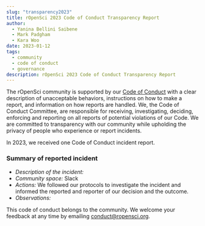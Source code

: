```yaml
---
slug: "transparency2023"
title: rOpenSci 2023 Code of Conduct Transparency Report
author:
  - Yanina Bellini Saibene
  - Mark Padgham
  - Kara Woo
date: 2023-01-12
tags:
  - community
  - code of conduct
  - governance
description: rOpenSci 2023 Code of Conduct Transparency Report
---
```


The rOpenSci community is supported by our [Code of Conduct](/code-of-conduct) with a clear description of unacceptable behaviors, 
instructions on how to make a report, and information on how reports are handled. We, the Code of Conduct Committee, 
are responsible for receiving, investigating, deciding, enforcing and reporting on all reports of potential 
violations of our Code. We are committed to transparency with our community while upholding the privacy 
of people who experience or report incidents.

In 2023, we received one Code of Conduct incident report. 

### Summary of reported incident

* _Description of the incident:_ 
* _Community space:_ Slack
* _Actions:_  We followed our protocols to investigate the incident and informed the reported and reporter of our decision and the outcome. 
* _Observations:_ 


This code of conduct belongs to the community. We welcome your feedback at any time by emailing <conduct@ropensci.org>.